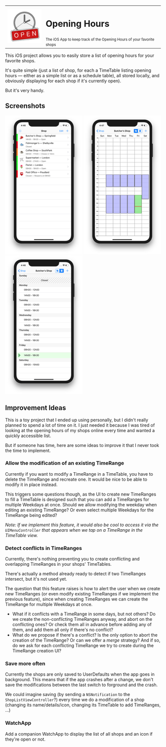 <table><tr height="80px">
<td rowspan=2><img src="Assets/AppIcon-1024.png" width="120px" /></td>
<td><h1>Opening Hours</h1></td>
</tr><tr height="40px">
<td><small>The iOS App to keep track of the Opening Hours of your favorite shops</small></td>
</tr></table>

This iOS project allows you to easily store a list of opening hours for your favorite shops.

It's quite simple (just a list of shop, for each a TimeTable listing opening hours — either as a simple list or as a schedule table), all stored locally, and obviously displaying for each shop if it's currently open).

But it's very handy.

## Screenshots

<a href="Assets/Screenshot-ShopsList.png"><img src="Assets/Screenshot-ShopsList.png" width="250px" /></a>
<a href="Assets/Screenshot-TimeTable.png"><img src="Assets/Screenshot-TimeTable.png" width="250px" /></a>
<a href="Assets/Screenshot-TimeList.png"><img src="Assets/Screenshot-TimeList.png" width="250px" /></a>

## Improvement Ideas

This is a toy project that I ended up using personally, but I didn't really planned to spend a lot of time on it. I just needed it because I was tired of looking at the opening hours of my shops online every time and wanted a quickly accessible list.

But if someone has time, here are some ideas to improve it that I never took the time to implement.

### Allow the modification of an existing TimeRange

Currently if you want to modify a TimeRange in a TimeTable, you have to delete the TimeRange and recreate one. It would be nice to be able to modify it in place instead.

This triggers some questions though, as the UI to create new TimeRanges to fill a TimeTable is designed such that you can add a TimeRanges for multiple Weekdays at once. Should we allow modifying the weekday when editing an existing TimeRange? Or even select multiple Weekdays for the TimeRange being edited?

_Note: If we implement this feature, it would also be cool to access it via the `UIMenuController` that appears when we tap on a TimeRange in the TimeTable view._

### Detect conflicts in TimeRanges

Currently, there's nothing preventing you to create conflicting and overlapping TimeRanges in your shops' TimeTables.

There's actually a method already ready to detect if two TimeRanges intersect, but it's not used yet.

The question that this feature raises is how to alert the user when we create new TimeRanges (or even modify existing TimeRanges if we implement the previous feature), since when creating TimeRanges we can create the TimeRange for multiple Weekdays at once.

* What if it conflicts with a TimeRange in some days, but not others? Do we create the non-conflicting TimeRanges anyway, and abort on the conflicting ones? Or check them all in advance before adding any of them, and add them all only if there's no conflict?
* What do we propose if there's a conflict? Is the only option to abort the creation of the TimeRange? Or can we offer a _merge_ strategy? And if so, do we ask for each conflicting TimeRange we try to create during the TimeRange creation UI?

### Save more often

Currently the shops are only saved to UserDefaults when the app goes in background. This means that if the app crashes after a change, we don't save the modifications between the last switch to forground and the crash.

We could imagine saving (by sending a `NSNotification` to the `ShopListViewController`?) every time we do a modification of a shop (changing its name/details/icon, changing its TimeTable to add TimeRanges, …)

### WatchApp

Add a companion WatchApp to display the list of all shops and an icon if they're open or not.
